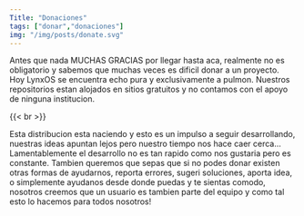 ```yaml
---
Title: "Donaciones"
tags: ["donar","donaciones"]
img: "/img/posts/donate.svg"
---
```


Antes que nada MUCHAS GRACIAS por llegar hasta aca, realmente no es obligatorio y sabemos que muchas veces es dificil donar a un proyecto. Hoy LynxOS se encuentra echo pura y exclusivamente a pulmon. Nuestros repositorios estan alojados en sitios gratuitos y no contamos con el apoyo de ninguna institucion.

{{< br >}}

Esta distribucion esta naciendo y esto es un impulso a seguir desarrollando, nuestras ideas apuntan lejos pero nuestro tiempo nos hace caer cerca... Lamentablemente el desarrollo no es tan rapido como nos gustaria pero es constante. Tambien queremos que sepas que si no podes donar existen otras formas de ayudarnos, reporta errores, sugeri soluciones, aporta idea, o simplemente ayudanos desde donde puedas y te sientas comodo, nosotros creemos que un usuario es tambien parte del equipo y como tal esto lo hacemos para todos nosotros!
